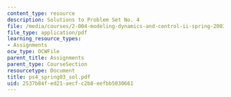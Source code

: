 ```yaml
---
content_type: resource
description: Solutions to Problem Set No. 4
file: /media/courses/2-004-modeling-dynamics-and-control-ii-spring-2003/2537b84fed21aecfc2b8eefbb5030661_ps4_spring03_sol.pdf
file_type: application/pdf
learning_resource_types:
- Assignments
ocw_type: OCWFile
parent_title: Assignments
parent_type: CourseSection
resourcetype: Document
title: ps4_spring03_sol.pdf
uid: 2537b84f-ed21-aecf-c2b8-eefbb5030661
---
```

